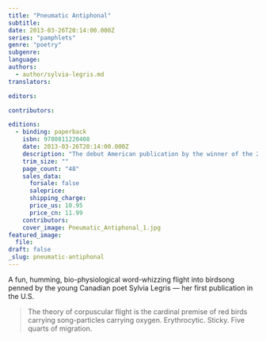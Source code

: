 ```yaml
---
title: "Pneumatic Antiphonal"
subtitle:
date: 2013-03-26T20:14:00.000Z
series: "pamphlets"
genre: "poetry"
subgenre:
language:
authors:
  - author/sylvia-legris.md
translators:

editors:

contributors:

editions:
  - binding: paperback
    isbn: 9780811220408
    date: 2013-03-26T20:14:00.000Z
    description: "The debut American publication by the winner of the 2006 Griffin Poetry Prize "
    trim_size: ""
    page_count: "48"
    sales_data:
      forsale: false
      saleprice:
      shipping_charge:
      price_us: 10.95
      price_cn: 11.99
    contributors:
    cover_image: Pneumatic_Antiphonal_1.jpg
featured_image:
  file:
draft: false
_slug: pneumatic-antiphonal
---
```


A fun, humming, bio-physiological word-whizzing flight into birdsong penned by the young Canadian poet Sylvia Legris — her first publication in the U.S.

> The theory of corpuscular flight is the cardinal premise
> of red birds carrying song-particles carrying oxygen.
> Erythrocytic. Sticky. Five quarts of migration.

